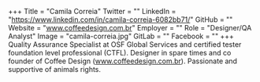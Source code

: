 +++
Title = "Camila Correia"
Twitter = ""
LinkedIn = "https://www.linkedin.com/in/camila-correia-6082bb71/"
GitHub = ""
Website = "www.coffeedesign.com.br"
Employer = ""
Role = "Designer/QA Analyst"
Image = "camila-correia.jpg"
GitLab = ""
Facebook = ""
+++
Quality Assurance Specialist at OSF Global Services and certified tester foundation level professional (CTFL). Designer in spare times and co founder of Coffee Design (www.coffeedesign.com.br). Passionate and supportive of animals rights.